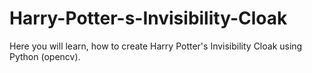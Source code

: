 # Harry-Potter-s-Invisibility-Cloak
Here you will learn, how to create Harry Potter's Invisibility Cloak using Python (opencv).
